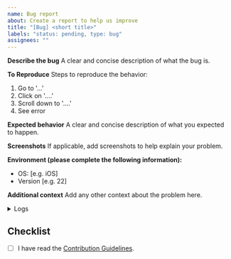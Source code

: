 ```yaml
---
name: Bug report
about: Create a report to help us improve
title: "[Bug] <short title>"
labels: "status: pending, type: bug"
assignees: ""
---
```


**Describe the bug**
A clear and concise description of what the bug is.

**To Reproduce**
Steps to reproduce the behavior:

1. Go to '...'
2. Click on '....'
3. Scroll down to '....'
4. See error

**Expected behavior**
A clear and concise description of what you expected to happen.

**Screenshots**
If applicable, add screenshots to help explain your problem.

**Environment (please complete the following information):**

-   OS: [e.g. iOS]
-   Version [e.g. 22]

**Additional context**
Add any other context about the problem here.

<details>
  <summary>Logs</summary>
  
  <!-- Attach log file content -->
  <!-- Log file can be found at `<temporary folder location>/yukino_app/` -->
</details>
 
 ## Checklist
 -   [ ] I have read the [Contribution Guidelines](https://yukino-app.github.io/wiki/developers/contribution/#contribution).
